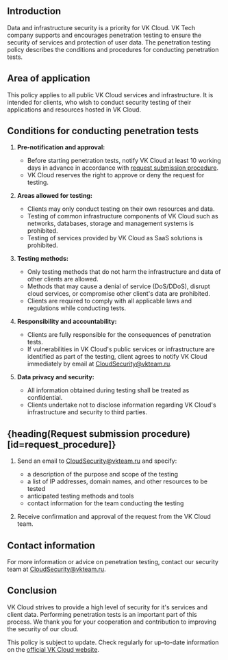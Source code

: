## Introduction

Data and infrastructure security is a priority for VK Cloud. VK Tech company supports and encourages penetration testing to ensure the security of services and protection of user data. The penetration testing policy describes the conditions and procedures for conducting penetration tests.

## Area of application

This policy applies to all public VK Cloud services and infrastructure. It is intended for clients, who wish to conduct security testing of their applications and resources hosted in VK Cloud.

## Conditions for conducting penetration tests

1. **Pre-notification and approval:**

    * Before starting penetration tests, notify VK Cloud at least 10 working days in advance in accordance with [request submission procedure](#request_procedure).
    * VK Cloud reserves the right to approve or deny the request for testing.

1. **Areas allowed for testing:**

    * Clients may only conduct testing on their own resources and data.
    * Testing of common infrastructure components of VK Cloud such as networks, databases, storage and management systems is prohibited.
    * Testing of services provided by VK Cloud as SaaS solutions is prohibited.

1. **Testing methods:**

    * Only testing methods that do not harm the infrastructure and data of other clients are allowed.
    * Methods that may cause a denial of service (DoS/DDoS), disrupt cloud services, or compromise other client's data are prohibited.
    * Clients are required to comply with all applicable laws and regulations while conducting tests.

1. **Responsibility and accountability:**

    * Clients are fully responsible for the consequences of penetration tests.
    * If vulnerabilities in VK Cloud's public services or infrastructure are identified as part of the testing, client agrees to notify VK Cloud immediately by email at [CloudSecurity@vkteam.ru](mailto:CloudSecurity@vkteam.ru).

1. **Data privacy and security:**

    * All information obtained during testing shall be treated as confidential.
    * Clients undertake not to disclose information regarding VK Cloud's infrastructure and security to third parties.

## {heading(Request submission procedure)[id=request_procedure]}

1. Send an email to [CloudSecurity@vkteam.ru](mailto:CloudSecurity@vkteam.ru) and specify:
    * a description of the purpose and scope of the testing
    * a list of IP addresses, domain names, and other resources to be tested
    * anticipated testing methods and tools
    * contact information for the team conducting the testing

1. Receive confirmation and approval of the request from the VK Cloud team.

## Contact information

For more information or advice on penetration testing, contact our security team at [CloudSecurity@vkteam.ru](mailto:CloudSecurity@vkteam.ru).

## Conclusion

VK Cloud strives to provide a high level of security for it's services and client data. Performing penetration tests is an important part of this process. We thank you for your cooperation and contribution to improving the security of our cloud.

<info>

This policy is subject to update. Check regularly for up-to-date information on the [official VK Cloud website](https://cloud.vk.com).

</info>
